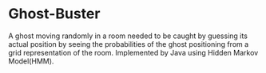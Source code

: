 # Ghost-Buster
A ghost moving randomly in a room needed to be caught by guessing its actual position by seeing the probabilities of the ghost positioning from a grid representation of the room. Implemented by Java using Hidden Markov Model(HMM).
